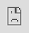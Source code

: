 
## Introduction
---

Joystick:bit V2 is a JoyStick based on micro:bit. It contains a 4-direction joystick and 4 undefined buttons as as classic JoyStick. At the same time, with the board buzzer and vibration motor, it also enhance game experience. Joystick:bit V2 can be remote control handle for micro:bit which on compact appearance and comfortable touch.

![](https://i.imgur.com/sYJrIec.jpg)


## Features
---
- With buzzer 

- Vibration feedback for better game experience

- Add makecode package, simple for software

- Automatically power outage while micro:bit is pulled out

- Lead out 7 IO ports of micro:bit board


## Parameters
---
Items | Parameters
:-:|:-:
Name|Joystick:bit V2
SKU|EF03417
Supply|2xAAA Batteries
Voltage|DC 3V
Number of rocker|1
Undefined buttons|4
Buzzer|Support
Vibration feedback|Support
Size|109.61mm X 49.56mm
Net weight|31.3g


## Appearance & location dimension
---
![](https://i.imgur.com/c4mcS2g.png)


## Function module introduction
---
### Joystick

![](https://i.imgur.com/VuGtSYR.png)

Connect X & Y of joystick to P1 & P2 of micro:bit.

### Buzzer

![](https://i.imgur.com/K9uKRK1.png)

The buzzer is a passive buzzer which is connect to P0 of micro:bit.

### Vibration motor 

![](https://i.imgur.com/ZYYRECa.png)

The vibration motor is connect to P16 of micro:bit.

### Buttons

![](https://i.imgur.com/KT5aw22.png) 

The four buttons C&D&E&F are respectively connect to P12&P13&P14&P15 of micro:bit.

### 7 GVS ports

![](https://i.imgur.com/67DFGuX.png)

It contains 7 GVS extension ports which could be soldered pin head and master more extension possibilities.


## Let's do it 
---
### Install

Install two 3A batteries to game:bit and insert the micro:bit.

**Add game:bit package**

Go ahead [makecode](https://makecode.microbit.org/) and add new project, click on Extensions.

![](https://i.imgur.com/wGIwpxn.png)

Search joystickbit and add joystick:bit package.

![](https://i.imgur.com/ztzfL46.png)

![](https://i.imgur.com/kzCoz3C.png)

Make your code. Ever once you press buttons of your joystick:bit, it comes about vibration feedback with buttons sign showing.

![](https://i.imgur.com/NuJoZ5S.png)

[Code](https://makecode.microbit.org/69058-44717-79744-07437)

You also could directly download program visit website as below:

<iframe style="position:absolute;top:0;left:0;width:100%;height:100%;" src="https://makecode.microbit.org/#pub:_U8g12ia1PE6g" frameborder="0" sandbox="allow-popups allow-forms allow-scripts allow-same-origin"></iframe>



When download is finished, turn on the power switch and you will hear system sound. 

Push button C, the game:bit will vibrate once.
Push button D, the game:bit will vibrate once.
Push button E, the game:bit will vibrate once.
Push button F, the game:bit will vibrate once.


## Information 
---


## Questions 
---
